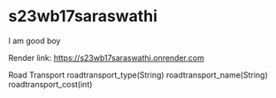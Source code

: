 # s23wb17saraswathi

I am good boy

Render link: https://s23wb17saraswathi.onrender.com

Road Transport
roadtransport_type(String) roadtransport_name(String) roadtransport_cost(int)
